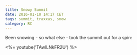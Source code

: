 ```yaml
---
title: Snowy Summit
date: 2016-01-10 14:17 CET
tags: summit, traxxas, snow
category: RC
---
```


Been snowing - so what else - took the summit out for a spin:

<%= youtube('TAwlLNkFR2U') %>
